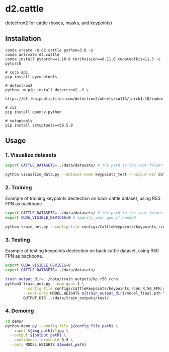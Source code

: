 # d2.cattle
detectron2 for cattle (boxes, masks, and keypoints)

## Installation
```
conda create -n d2.cattle python=3.8 -y
conda activate d2.cattle 
conda install pytorch==1.10.0 torchvision==0.11.0 cudatoolkit=11.3 -c pytorch

# coco api
pip install pycocotools

# detectron2
python -m pip install detectron2 -f \
  https://dl.fbaipublicfiles.com/detectron2/wheels/cu113/torch1.10/index.html

# cv2
pip install opencv-python

# setuptools
pip install setuptools==59.5.0
```

## Usage
### 1. Visualize datasets
```bash
export CATTLE_DATASETS=../data/datasets/ # the path to the root folder contain the datasets

python visualize_data.py --dataset-name keypoints_test --output-dir data/outtest/viz_back_kp_test/ --source annotation 
```
### 2. Training
Example of training keypoints dectection on back cattle dataset, using R50 FPN as backbone.
```bash
export CATTLE_DATASETS=../data/datasets/ # the path to the root folder contain the datasets
export CUDA_VISIBLE_DEVICES=0 # specify your gpu if needed

python train_net.py --config-file configs/CattleKeypoints/keypoints_rcnn_R_50_FPN.yaml
```

### 3. Testing
Example of testing keypoints dectection on back cattle dataset, using R50 FPN as backbone.
```bash
export CUDA_VISIBLE_DEVICES=0
export CATTLE_DATASETS=../data/datasets/

train_output_dir=../data/train_outputs/kp_r50_rcnn
python3 train_net.py --num-gpus 1 \
        --config-file configs/cattleKeypoints/keypoints_rcnn_R_50_FPN.yaml \
        --eval-only MODEL.WEIGHTS ${train_output_dir}/model_final.pth \
        OUTPUT_DIR ../data/train_outputs/test/ 
```
### 4. Demoing
```bash
cd demo/
python demo.py --config-file ${config_file_path} \
  --input ${img_path}/*jpg \
  --output ${output_path} \
  --confidence-threshold 0.9 \
  --opts MODEL.WEIGHTS ${model_path}
```
